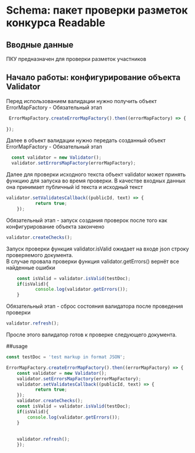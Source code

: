 # Schema: пакет проверки разметок конкурса Readable


## Вводные данные

ПКУ предназначен для проверки разметок участников 


## Начало работы: конфигурирование объекта Validator

Перед использованием валидации нужно получить объект ErrorMapFactory - Обязательный этап

```ts
 ErrorMapFactory.createErrorMapFactory().then((errorMapFactory) => {
 
});
```
Далее в объект валидации нужно передать созданный объект ErrorMapFactory - Обязательный этап
```ts
  const validator = new Validator();
  validator.setErrorsMapFactory(errorMapFactory);
```

Далее для проверки исходного текста объект validator может принять функцию для запуска во время проверки. 
В качестве входных данных она принимает публичный id текста и исходный текст
```ts
validator.setValidatesCallback((publicId, text) => {
           return true;
    });
```
Обязательный этап - запуск создания проверок после того как конфигурирование объекта закончено
```ts
validator.createChecks();
```

Запуск проверки функция validator.isValid ожидает на входе json строку проверяемого документа.  
В случае провала проверки функция validator.getErrors() вернёт все найденные ошибки
```ts
    const isValid = validator.isValid(testDoc);
    if(isValid){
           console.log(validator.getErrors());
    }   
```


Обязательный этап - сброс состояния валидатора после проведения проверки
```ts
validator.refresh();
```

Просле этого валидатор готов к проверке следующего документа.

##usage
```ts
const testDoc = 'test markup in format JSON';

ErrorMapFactory.createErrorMapFactory().then((errorMapFactory) => {
    const validator = new Validator();
    validator.setErrorsMapFactory(errorMapFactory);
    validator.setValidatesCallback((publicId, text) => {
           return true;
    });
    validator.createChecks();
    const isValid = validator.isValid(testDoc);
    if(isValid){
        console.log(validator.getErrors());
    }   
   
    
    validator.refresh();
    });
```

